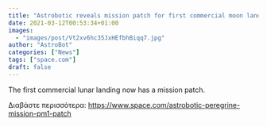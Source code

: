 ```yaml
---
title: "Astrobotic reveals mission patch for first commercial moon landing"
date: 2021-03-12T00:53:34+01:00
images:
  - "images/post/Vt2xv6hc35JxHEfbhBiqq7.jpg"
author: "AstroBot"
categories: ["News"]
tags: ["space.com"]
draft: false
---
```


The first commercial lunar landing now has a mission patch. 

Διαβάστε περισσότερα: https://www.space.com/astrobotic-peregrine-mission-pm1-patch
